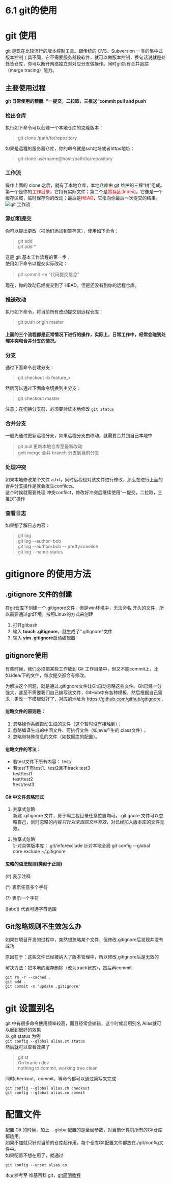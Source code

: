 # 6.1 git的使用



# git 使用
git 是现在比较流行的版本控制工具。跟传统的 CVS、Subversion 一类的集中式版本控制工具不同，它不需要服务器段软件，就可以做版本控制，换句话说就是处处皆仓库，你可以断开网络独立对对应分支做操作。同时git拥有合并追踪（merge tracing）能力。

## 主要使用过程
__git 日常使用的精髓: “一提交，二拉取，三推送”commit pull and push__ 
### 检出仓库
执行如下命令可以创建一个本地仓库的克隆版本：  
> git clone /path/to/repository  

如果是远程的服务器仓库，你的命令就是ssh地址或者https地址：   
> git clone username@host:/path/to/repository  

### 工作流
操作上面的 clone 之后，就有了本地仓库，本地仓库由 git 维护的三棵“树”组成。  
第一个是你的<font color=red>工作目录</font>，它持有实际文件；第二个是<font color=red>暂存区(Index)</font>，它像是一个缓存区域，临时保存你的改动；最后是<font color=red>HEAD</font>，它指向你最后一次提交的结果。  
![git 工作流](http://rogerdudler.github.io/git-guide/img/trees.png)  

### 添加和提交
你可以提出更改（把他们添加到暂存区），使用如下命令：  
> git add <filename>  
> git add *  

这是 git 基本工作流程的第一步；    
使用如下命令以提交实际改动：  
> git commit -m "代码提交信息"  

现在，你的改动已经提交到了 HEAD，但是还没有到你的远程仓库。

### 推送改动
执行如下命令，将当前所有改动提交到远程仓库：
> git push origin master


#### 上面的三个流程都是正常情况下进行的操作，实际上，日常工作中，经常会碰到处理冲突和合并分支的情况。

### 分支
通过下面命令创建分支：  
> git checkout -b feature_x  

然后可以通过下面命令切换到主分支：  
> git checkout master  

注意：在切换分支前，必须要验证本地修改  ```git status```  

### 合并分支  
一般先通过更新远程分支，如果远程分支由改动，就需要合并到自己本地中  
> git pull 更新本地仓库至最新改动  
> geit merge <branch> 合并 branch 分支到当前分支

### 处理冲突
如果本地修改某个文件 a.txt，同时远程也对该文件进行修改，那么在进行上面的合并分支操作是就会发生confilcts。  
这个时候就需要处理 冲突confilct，修改好冲突后继续使用“一提交，二拉取，三推送”操作

### 查看日志
如果想了解日志内容：
> git log  
> git log --author=bob  
> git log --author=bob -- pretty=oneline  
> git log --name-status


## 
# gitignore 的使用方法

## .gitignore 文件的创建
在git仓库下创建一个.gitignore文件，但是win环境中，无法命名.开头的文件，所以需要通过git环境，按照Linux的方式来创建
1. 打开gitbash
2. 输入 **touch .gitignore**，就生成了".gitignore"文件
3. 输入 **vim .gitignore**启动编辑器

## gitignore使用
有些时候，我们必须把某些工作放到 Git 工作目录中，但又不能commit上，比如.idea/下的文件，每次提交都会有修改。

为解决这个问题，就是通过.gitignore文件让Git自动忽略这些文件。Git已经十分强大，甚至不需要我们自己编写该文件，GitHub中有各种模板，然后根据自己需求，更改一下模板就好了，对应的地址为 https://github.com/github/gitignore .

#### 忽略文件的原则是：
1. 忽略操作系统自动生成的文件（这个暂时没有接触到）；
2. 忽略编译生成的中间文件、可执行文件（如java产生的.class文件）；
3. 忽略带特殊信息的文件（如数据库的配置）。

#### 忽略文件的写法：
- 若test文件下所有内容：
test/
- 若test下有test1、test2且不track test3   
    test/test1  
    test/test2  
    !test/test3  

#### Git 中文件忽略形式
1. 共享式忽略  
新建 .gitignore 文件，房子啊工程目录任意位置均可。.gitignore 文件可以忽略自己，同时忽略的内容*只针对未跟踪文件有效*，对已经加入版本库的文件无效。

2. 独享式忽略  
针对具体版本库：.git/info/exclude 针对本地全局 git config --global core.exclude ~/.gitignore


#### 忽略的语法规则(类似于正则)
(#) 表示注释

(*) 表示任意多个字符

(?) 表示一个字符

([abc]) 代表可选字符范围


## **Git忽略规则不生效怎么办**
如果在项目开发的过程中，突然想忽略某个文件，但修改.gitignore后发现并没有成功

原因在于：这些文件已经被纳入了版本管理中，所以修改.gitignore后是无效的

解决方法：把本地的缓存删除（改为track状态），然后再commit
```
git rm -r --cached .
git add .
git commit -m 'update .gitignore'
```

# git 设置别名
git 中有很多命令使用频率较高，而且经常会输错，这个时候启用别名 Alias就可以起到很好的效果  
以 git status 为例  
```git config --global alias.st status```  
然后就可以查看效果了   
> git st  
> On branch dev  
> nothing to commit, working tree clean  

同时checkout，commit，等命令都可以通过简写来完成  
```
git config --global alias.ch checkout  
git config --global alias.co commit
```

# 配置文件
配置 Git 的时候，加上 --global配置的是全局参数，对当前计算机所有的Git仓库都适用。  
如果不加就只针对当前的仓库起作用，每个仓库Git配置文件都放在./git/config文件中。  
如果配置不想在用了，就通过
```
git config --unset alias.co
```

本文参考至 维基百科 git，[git简明教程](http://rogerdudler.github.io/git-guide/index.zh.html)